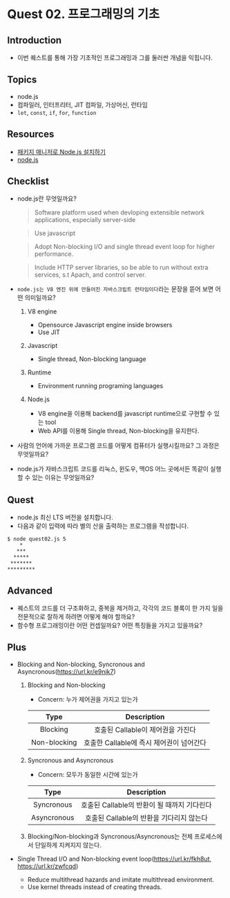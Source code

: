 # Quest 02. 프로그래밍의 기초

## Introduction
* 이번 퀘스트를 통해 가장 기초적인 프로그래밍과 그를 둘러싼 개념을 익힙니다.

## Topics
* node.js
* 컴파일러, 인터프리터, JIT 컴파일, 가상머신, 런타임
* `let`, `const`, `if`, `for`, `function`

## Resources
* [패키지 매니저로 Node.js 설치하기](https://nodejs.org/ko/download/package-manager/)
* [node.js](https://nodejs.org/ko/)

## Checklist
* node.js란 무엇일까요? 
  > Software platform used when devloping extensible network applications, especially server-side
  
  > Use javascript
  
  > Adopt Non-blocking I/O and single thread event loop for higher performance.
  
  > Include HTTP server libraries, so be able to run without extra services, s.t Apach, and control server.

* `node.js는 V8 엔진 위에 만들어진 자바스크립트 런타임이다`라는 문장을 뜯어 보면 어떤 의미일까요?
  1. V8 engine
     - Opensource Javascript engine inside browsers
     - Use JIT
  
  2. Javascript
     - Single thread, Non-blocking language
  
  3. Runtime
     - Environment running programing languages
  
  4. Node.js
     - V8 engine을 이용해 backend를 javascript runtime으로 구현할 수 있는 tool
     - Web API를 이용해 Single thread, Non-blocking을 유지한다.

* 사람의 언어에 가까운 프로그램 코드를 어떻게 컴퓨터가 실행시킬까요? 그 과정은 무엇일까요?
* node.js가 자바스크립트 코드를 리눅스, 윈도우, 맥OS 어느 곳에서든 똑같이 실행할 수 있는 이유는 무엇일까요?

## Quest
* node.js 최신 LTS 버전을 설치합니다.
* 다음과 같이 입력에 따라 별의 산을 출력하는 프로그램을 작성합니다.
```
$ node quest02.js 5
    *
   ***
  *****
 *******
*********
```

## Advanced
* 퀘스트의 코드를 더 구조화하고, 중복을 제거하고, 각각의 코드 블록이 한 가지 일을 전문적으로 잘하게 하려면 어떻게 해야 할까요?
* 함수형 프로그래밍이란 어떤 컨셉일까요? 어떤 특징들을 가지고 있을까요?

## Plus
* Blocking and Non-blocking, Syncronous and Asyncronous(https://url.kr/e9nik7)

  1. Blocking and Non-blocking
     - Concern: 누가 제어권을 가지고 있는가

     | Type | Description |
     | :---: | :---: |
     | Blocking | 호출된 Callable이 제어권을 가진다 |
     | Non-blocking | 호출한 Callable에 즉시 제어권이 넘어간다 |
  
  2. Syncronous and Asyncronous
     - Concern: 모두가 동일한 시간에 있는가
     
     | Type | Description |
     | :---: | :---: |
     | Syncronous | 호출된 Callable의 반환이 될 때까지 기다린다 |
     | Asyncronous | 호출된 Callable의 반환을 기다리지 않는다 |
  
  3. Blocking/Non-blocking과 Syncronous/Asyncronous는 전체 프로세스에서 단일하게 지켜지지 않는다.

* Single Thread I/O and Non-blocking event loop(https://url.kr/fkh8ut, https://url.kr/zwfcqd)

  - Reduce multithread hazards and imitate multithread environment.
  - Use kernel threads instead of creating threads.
